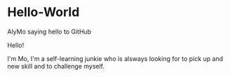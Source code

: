 # Hello-World
AlyMo saying hello to GitHub

Hello!

I'm Mo, I'm a self-learning junkie who is alsways looking for to pick up and new skill and to challenge myself. 
